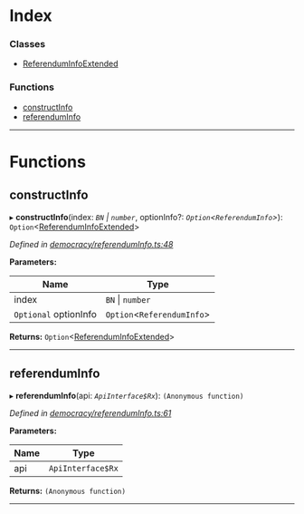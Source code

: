

# Index

### Classes

* [ReferendumInfoExtended](../classes/_democracy_referenduminfo_.referenduminfoextended.md)

### Functions

* [constructInfo](_democracy_referenduminfo_.md#constructinfo)
* [referendumInfo](_democracy_referenduminfo_.md#referenduminfo)

---

# Functions

<a id="constructinfo"></a>

##  constructInfo

▸ **constructInfo**(index: *`BN` \| `number`*, optionInfo?: *`Option`<`ReferendumInfo`>*): `Option`<[ReferendumInfoExtended](../classes/_democracy_referenduminfo_.referenduminfoextended.md)>

*Defined in [democracy/referendumInfo.ts:48](https://github.com/polkadot-js/api/blob/2b538f5/packages/api-derive/src/democracy/referendumInfo.ts#L48)*

**Parameters:**

| Name | Type |
| ------ | ------ |
| index | `BN` \| `number` |
| `Optional` optionInfo | `Option`<`ReferendumInfo`> |

**Returns:** `Option`<[ReferendumInfoExtended](../classes/_democracy_referenduminfo_.referenduminfoextended.md)>

___
<a id="referenduminfo"></a>

##  referendumInfo

▸ **referendumInfo**(api: *`ApiInterface$Rx`*): `(Anonymous function)`

*Defined in [democracy/referendumInfo.ts:61](https://github.com/polkadot-js/api/blob/2b538f5/packages/api-derive/src/democracy/referendumInfo.ts#L61)*

**Parameters:**

| Name | Type |
| ------ | ------ |
| api | `ApiInterface$Rx` |

**Returns:** `(Anonymous function)`

___

